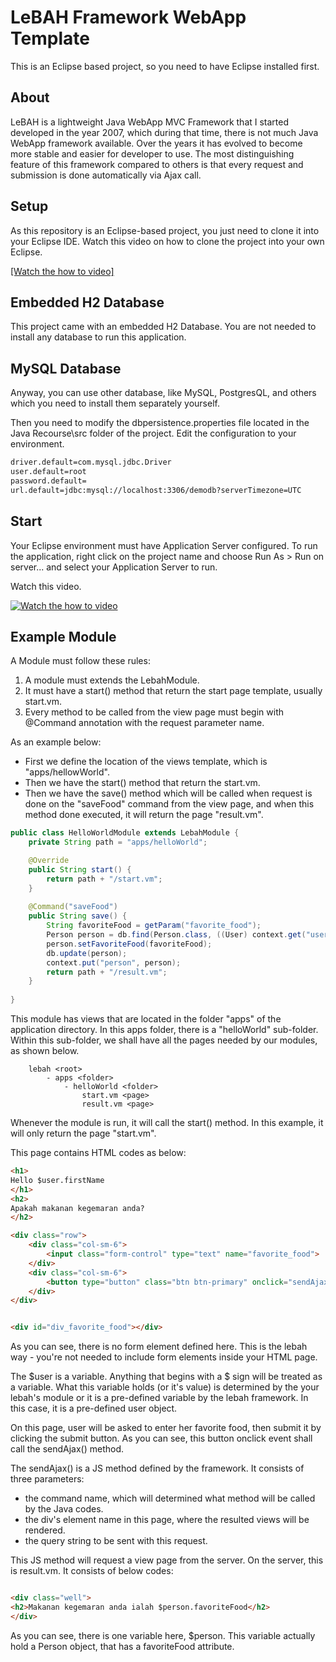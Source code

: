 # LeBAH Framework WebApp Template

This is an Eclipse based project, so you need to have Eclipse installed first.

## About

LeBAH is a lightweight Java WebApp MVC Framework that I started developed in the year 2007,  which during that time, there is not much Java WebApp framework available.  Over the years it has evolved to become more stable and easier for developer to use.  The most distinguishing feature of this framework compared to others is that every request and submission is done automatically via Ajax call.  

## Setup

As this repository is an Eclipse-based project, you just need to clone it into your Eclipse IDE.  Watch this video on how to clone the project into your own Eclipse.


[[Watch the how to video]](https://www.youtube.com/embed/KX52hVjiUbg)


## Embedded H2 Database

This project came with an embedded H2 Database.  You are not needed to install any database to run this application.  

## MySQL Database

Anyway, you can use other database, like MySQL, PostgresQL, and others which you need to install them separately yourself.  

Then you need to modify the dbpersistence.properties file located in the Java Recourse\src folder of the project. Edit the configuration to your environment.

```sh
driver.default=com.mysql.jdbc.Driver
user.default=root
password.default=
url.default=jdbc:mysql://localhost:3306/demodb?serverTimezone=UTC
```

## Start

Your Eclipse environment must have Application Server configured.  To run the application, right click on the project name and choose Run As > Run on server... and select your Application Server to run.

Watch this video.

[![Watch the how to video](https://i9.ytimg.com/vi/2rHspns7HWY/mq3.jpg?sqp=CLeW-fUF&rs=AOn4CLDFNGaSAsW93HQATcw175OKfC8Ngw)](https://youtu.be/2rHspns7HWY)


## Example Module

A Module must follow these rules:

1. A module must extends the LebahModule.
2. It must have a start() method that return the start page template, usually start.vm.
3. Every method to be called from the view page must begin with @Command annotation with the request parameter name.

As an example below:

- First we define the location of the views template, which is "apps/hellowWorld".
- Then we have the start() method that return the start.vm.
- Then we have the save() method which will be called when request is done on the "saveFood" command from the view page, and when this method done executed, it will return the page "result.vm".


```java
public class HelloWorldModule extends LebahModule {
	private String path = "apps/helloWorld";

	@Override
	public String start() {
		return path + "/start.vm";
	}
	
	@Command("saveFood")
	public String save() {
		String favoriteFood = getParam("favorite_food");
		Person person = db.find(Person.class, ((User) context.get("user")).getId());
		person.setFavoriteFood(favoriteFood);
		db.update(person);
		context.put("person", person);
		return path + "/result.vm";
	}
	 
}
```

This module has views that are located in the folder "apps" of the application directory.  In this apps folder, there is a "helloWorld" sub-folder.  Within this sub-folder, we shall have all the pages needed by our modules, as shown below.

```
	lebah <root>
		- apps <folder>
			- helloWorld <folder>
				start.vm <page>
				result.vm <page>
```

Whenever the module is run, it will call the start() method.  In this example, it will only return the page "start.vm".

This page contains HTML codes as below:

```html
<h1>
Hello $user.firstName
</h1>
<h2>
Apakah makanan kegemaran anda?
</h2>

<div class="row">
	<div class="col-sm-6">
		<input class="form-control" type="text" name="favorite_food">
	</div>
	<div class="col-sm-6">
		<button type="button" class="btn btn-primary" onclick="sendAjax('saveFood','div_favorite_food','')">Hantar</button>
	</div>
</div>


<div id="div_favorite_food"></div>
```

As you can see, there is no form element defined here.  This is the lebah way - you're not needed to include form elements inside your HTML page.

The $user is a variable.  Anything that begins with a $ sign will be treated as a variable.  What this variable holds (or it's value) is determined by the your lebah's module or it is a pre-defined variable by the lebah framework.  In this case, it is a pre-defined user object.

On this page, user will be asked to enter her favorite food, then submit it by clicking the submit button.  As you can see, this button onclick event shall call the sendAjax() method.

The sendAjax() is a JS method defined by the framework.  It consists of three parameters:

- the command name, which will determined what method will be called by the Java codes.
- the div's element name in this page, where the resulted views will be rendered.
- the query string to be sent with this request.

This JS method will request a view page from the server.  On the server, this is result.vm.  It consists of below codes:

```html

<div class="well">
<h2>Makanan kegemaran anda ialah $person.favoriteFood</h2>
</div>

```

As you can see, there is one variable here, $person.  This variable actually hold a Person object, that has a favoriteFood attribute.


